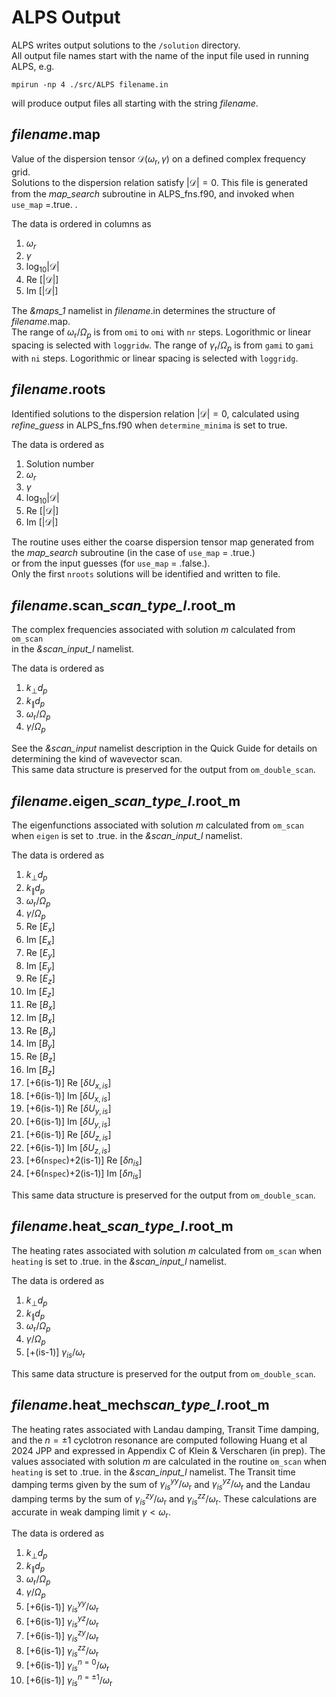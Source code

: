 # ALPS Output

ALPS writes output solutions to the `/solution` directory.  
All output file names start with the name of the input file used in running ALPS, e.g. 
```
mpirun -np 4 ./src/ALPS filename.in
```
will produce output files all starting with the string *filename*.

## *filename*.map

Value of the dispersion tensor $\mathcal{D}(\omega_{\textrm{r}},\gamma)$ on a defined complex frequency grid.  
Solutions to the dispersion relation satisfy $|\mathcal{D}|  =0$.
This file is generated from the *map_search* subroutine in ALPS_fns.f90, and invoked when `use_map` =.true. .  

The data is ordered in columns as  
1. $\omega_r$  
2. $\gamma$   
3. $\log_{10} |\mathcal{D}|$  
4. Re $[|\mathcal{D}|]$  
5. Im $[|\mathcal{D}|]$  

The *&maps_1* namelist in *filename*.in determines the structure of *filename*.map.  
The range of $\omega_{\textrm{r}}/\Omega_p$ is from `omi` to `omi` with `nr` steps. Logorithmic or linear spacing is selected with `loggridw`.
The range of $\gamma_{\textrm{r}}/\Omega_p$ is from `gami` to `gami` with `ni` steps. Logorithmic or linear spacing is selected with `loggridg`.

## *filename*.roots

Identified solutions to the dispersion relation $|\mathcal{D}|  =0$, calculated using *refine_guess* in ALPS_fns.f90 when `determine_minima` is set to true.  

The data is ordered as  
1. Solution number
2. $\omega_r$  
3. $\gamma$   
4. $\log_{10} |\mathcal{D}|$  
5. Re $[|\mathcal{D}|]$  
6. Im $[|\mathcal{D}|]$  

The routine uses  either the coarse dispersion tensor map generated from the *map_search* subroutine (in the case of `use_map` = .true.)  
or from the input guesses (for `use_map` = .false.).  
Only the first `nroots` solutions will be identified and written to file.

## *filename*.scan_*scan_type_l*.root_m

The complex frequencies associated with solution *m* calculated from `om_scan`  
in the *&scan_input_l* namelist.

The data is ordered as  
1. $k_\perp d_p$
2. $k_\parallel d_p$  
3. $\omega_{\textrm{r}}/\Omega_p$   
4. $\gamma/\Omega_p$   

See the *&scan_input* namelist description in the Quick Guide for details on determining the kind of wavevector scan.  
This same data structure is preserved for the output from `om_double_scan`.

## *filename*.eigen_*scan_type_l*.root_m

The eigenfunctions associated with solution *m* calculated from `om_scan` when `eigen` is set to .true.
in the *&scan_input_l* namelist.

The data is ordered as  
1. $k_\perp d_p$
2. $k_\parallel d_p$  
3. $\omega_{\textrm{r}}/\Omega_p$   
4. $\gamma/\Omega_p$   
5. Re $[E_x]$ 
6. Im $[E_x]$ 
7. Re $[E_y]$ 
8. Im $[E_y]$ 
9. Re $[E_z]$ 
10. Im $[E_z]$ 
11. Re $[B_x]$ 
12. Im $[B_x]$ 
13. Re $[B_y]$ 
14. Im $[B_y]$ 
15. Re $[B_z]$ 
16. Im $[B_z]$  
17. [+6(is-1)] Re $[\delta U_{x,is}]$   
18. [+6(is-1)] Im $[\delta U_{x,is}]$   
19. [+6(is-1)] Re $[\delta U_{y,is}]$   
20. [+6(is-1)] Im $[\delta U_{y,is}]$   
21. [+6(is-1)] Re $[\delta U_{z,is}]$   
22. [+6(is-1)] Im $[\delta U_{z,is}]$   
17. [+6(`nspec`)+2(is-1)] Re $[\delta n_{is}]$   
18. [+6(`nspec`)+2(is-1)] Im $[\delta n_{is}]$ 

This same data structure is preserved for the output from `om_double_scan`.

## *filename*.heat_*scan_type_l*.root_m

The heating rates associated with solution *m* calculated from `om_scan` when `heating` is set to .true.
in the *&scan_input_l* namelist.

The data is ordered as  
1. $k_\perp d_p$
2. $k_\parallel d_p$  
3. $\omega_{\textrm{r}}/\Omega_p$   
4. $\gamma/\Omega_p$   
5. [+(is-1)] $\gamma_{is}/\omega_{\textrm{r}}$

This same data structure is preserved for the output from `om_double_scan`.

## *filename*.heat_mech*scan_type_l*.root_m

The heating rates associated with Landau damping, Transit Time damping, and the $n=\pm 1$ cyclotron resonance are computed following Huang et al 2024 JPP and expressed in Appendix C of Klein & Verscharen (in prep). The values associated with solution *m* are calculated in the routine `om_scan` when `heating` is set to .true.
in the *&scan_input_l* namelist.
The Transit time damping terms given by the sum of $\gamma_{is}^{yy}/\omega_{\textrm{r}}$ and $\gamma_{is}^{yz}/\omega_{\textrm{r}}$ and the Landau damping terms by the sum of $\gamma_{is}^{zy}/\omega_{\textrm{r}}$ and $\gamma_{is}^{zz}/\omega_{\textrm{r}}$. These calculations are accurate in weak damping limit $\gamma < \omega_{\textrm{r}}$.


The data is ordered as  
1. $k_\perp d_p$
2. $k_\parallel d_p$  
3. $\omega_{\textrm{r}}/\Omega_p$   
4. $\gamma/\Omega_p$   
5. [+6(is-1)] $\gamma_{is}^{yy}/\omega_{\textrm{r}}$
6. [+6(is-1)] $\gamma_{is}^{yz}/\omega_{\textrm{r}}$
7. [+6(is-1)] $\gamma_{is}^{zy}/\omega_{\textrm{r}}$
8. [+6(is-1)] $\gamma_{is}^{zz}/\omega_{\textrm{r}}$
9. [+6(is-1)] $\gamma_{is}^{n=0}/\omega_{\textrm{r}}$
10. [+6(is-1)] $\gamma_{is}^{n=\pm 1}/\omega_{\textrm{r}}$